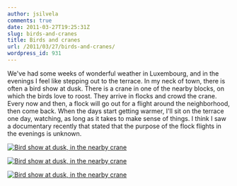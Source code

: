 ```yaml
---
author: jsilvela
comments: true
date: 2011-03-27T19:25:31Z
slug: birds-and-cranes
title: Birds and cranes
url: /2011/03/27/birds-and-cranes/
wordpress_id: 931
---
```


We've had some weeks of wonderful weather in Luxembourg, and in the evenings I feel like stepping out to the terrace. In my neck of town, there is often a bird show at dusk. There is a crane in one of the nearby blocks, on which the birds love to roost. They arrive in flocks and crowd the crane. Every now and then, a flock will go out for a flight around the neighborhood, then come back.
When the days start getting warmer, I'll sit on the terrace one day, watching, as long as it takes to make sense of things. I think I saw a documentary recently that stated that the purpose of the flock flights in the evenings is unknown.

[![Bird show at dusk, in the nearby crane](http://jsilvela.smugmug.com/Other/Sueltas/IMG0677/1230396945_aA2x2-S.jpg)](http://jsilvela.smugmug.com/Other/Sueltas/5019150_Y3JuM#1230396945_aA2x2-A-LB)

[![Bird show at dusk, in the nearby crane](http://jsilvela.smugmug.com/Other/Sueltas/IMG0679/1230398481_dWo9T-S.jpg)](http://jsilvela.smugmug.com/Other/Sueltas/5019150_Y3JuM#1230398481_dWo9T-A-LB)

[![Bird show at dusk, in the nearby crane](http://jsilvela.smugmug.com/Other/Sueltas/IMG0680/1230399841_GgFsL-S.jpg)](http://jsilvela.smugmug.com/Other/Sueltas/5019150_Y3JuM#1230399841_GgFsL-A-LB)
